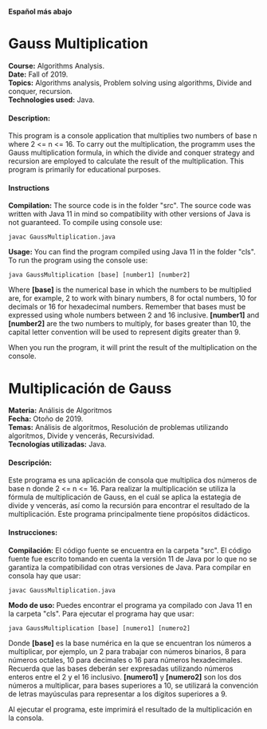 **Español más abajo**

# Gauss Multiplication
**Course:** Algorithms Analysis.<br>
**Date:** Fall of 2019.<br>
**Topics:** Algorithms analysis, Problem solving using algorithms, Divide and conquer, recursion.<br>
**Technologies used:** Java.<br>

#### Description:
This program is a console application that multiplies two numbers of base n where 2 <= n <= 16. To carry out the multiplication, the programm uses the Gauss multiplication formula, in which the divide and conquer strategy and recursion are employed to calculate the result of the multiplication. This program is primarily for educational purposes. 

#### Instructions
**Compilation:** The source code is in the folder "src". The source code was written with Java 11 in mind so compatibility with other versions of Java is not guaranteed. To compile using console use:

```
javac GaussMultiplication.java
```

**Usage:** You can find the program compiled using Java 11 in the folder "cls". To run the program using the console use:

```
java GaussMultiplication [base] [number1] [number2]
```
Where **[base]** is the numerical base in which the numbers to be multiplied are, for example, 2 to work with binary numbers, 8 for octal numbers, 10 for decimals or 16 for hexadecimal numbers. Remember that bases must be expressed using whole numbers between 2 and 16 inclusive. **[number1]** and **[number2]** are the two numbers to multiply, for bases greater than 10, the capital letter convention will be used to represent digits greater than 9.

When you run the program, it will print the result of the multiplication on the console.



# Multiplicación de Gauss
**Materia:** Análisis de Algoritmos<br>
**Fecha:** Otoño de 2019.<br>
**Temas:** Análisis de algoritmos, Resolución de problemas utilizando algoritmos, Divide y vencerás, Recursividad.<br>
**Tecnologías utilizadas:** Java.<br>

#### Descripción:
Este programa es una aplicación de consola que multiplica dos números de base n donde 2 <= n <= 16. Para realizar la multiplicación se utiliza la fórmula de multiplicación de Gauss, en el cuál se aplica la estategia de divide y vencerás, así como la recursión para encontrar el resultado de la multiplicación. Este programa principalmente tiene propósitos didácticos.

#### Instrucciones:
**Compilación:** El código fuente se encuentra en la carpeta "src". El código fuente fue escrito tomando en cuenta la versión 11 de Java por lo que no se garantiza la compatibilidad con otras versiones de Java. Para compilar en consola hay que usar:

```
javac GaussMultiplication.java
```

**Modo de uso:** Puedes encontrar el programa ya compilado con Java 11 en la carpeta "cls". Para ejecutar el programa hay que usar:

```
java GaussMultiplication [base] [numero1] [numero2]
```
Donde **[base]** es la base numérica en la que se encuentran los números a multiplicar, por ejemplo, un 2 para trabajar con números binarios, 8 para números octales, 10 para decimales o 16 para números hexadecimales. Recuerda que las bases deberán ser expresadas utilizando números enteros entre el 2 y el 16 inclusivo. **[numero1]** y **[numero2]** son los dos números a multiplicar, para bases superiores a 10, se utilizará la convención de letras mayúsculas para representar a los dígitos superiores a 9.

Al ejecutar el programa, este imprimirá el resultado de la multiplicación en la consola.